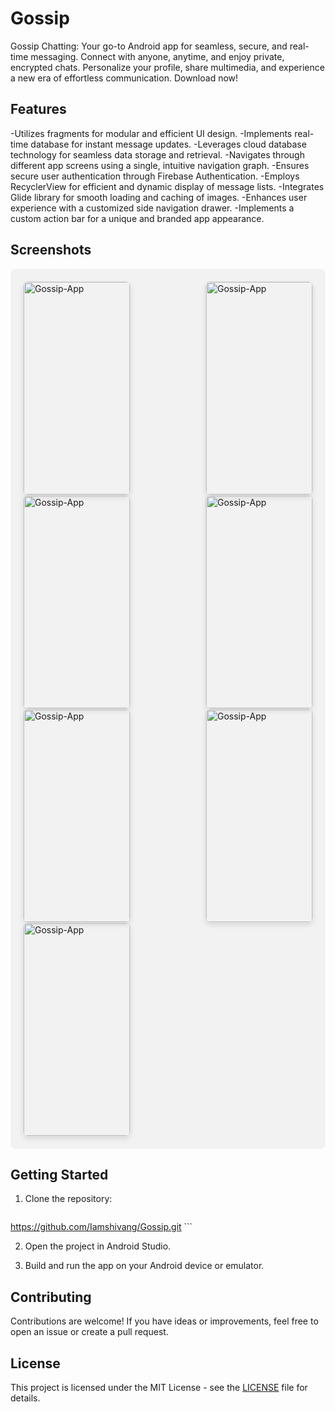 # Gossip

Gossip Chatting: Your go-to Android app for seamless, secure, and real-time messaging. Connect with anyone, anytime, and enjoy private, encrypted chats. Personalize your profile, share multimedia, and experience a new era of effortless communication. Download now!

## Features

-Utilizes fragments for modular and efficient UI design.
-Implements real-time database for instant message updates.
-Leverages cloud database technology for seamless data storage and retrieval.
-Navigates through different app screens using a single, intuitive navigation graph.
-Ensures secure user authentication through Firebase Authentication.
-Employs RecyclerView for efficient and dynamic display of message lists.
-Integrates Glide library for smooth loading and caching of images.
-Enhances user experience with a customized side navigation drawer.
-Implements a custom action bar for a unique and branded app appearance.

## Screenshots

<div style="background-color: #f2f2f2; padding: 20px; border-radius: 8px; display: flex; justify-content: space-between; flex-wrap: wrap;">

  <img src="https://firebasestorage.googleapis.com/v0/b/sportify-clone-fe0d7.appspot.com/o/a.jpg?alt=media&token=6604d743-7fe6-45fd-9b0f-d887c06f0b31" alt="Gossip-App" width="170" height="340" style="border: 1px solid #ddd; border-radius: 8px; overflow: hidden; box-shadow: 0 4px 8px rgba(0, 0, 0, 0.1);"/>

  <img src="https://firebasestorage.googleapis.com/v0/b/sportify-clone-fe0d7.appspot.com/o/b.jpg?alt=media&token=1df44b75-bd3b-4d43-a229-1afe37aa4377" alt="Gossip-App" width="170" height="340" style="border: 1px solid #ddd; border-radius: 8px; overflow: hidden; box-shadow: 0 4px 8px rgba(0, 0, 0, 0.1);"/>

  <img src="https://firebasestorage.googleapis.com/v0/b/sportify-clone-fe0d7.appspot.com/o/c.jpg?alt=media&token=50141fd3-896a-4c58-931e-fbef19911c16" alt="Gossip-App" width="170" height="340" style="border: 1px solid #ddd; border-radius: 8px; overflow: hidden; box-shadow: 0 4px 8px rgba(0, 0, 0, 0.1);"/>

  <img src="https://firebasestorage.googleapis.com/v0/b/sportify-clone-fe0d7.appspot.com/o/d.jpg?alt=media&token=f7078375-ec21-4469-8c63-a8d86bfb3fee" alt="Gossip-App" width="170" height="340" style="border: 1px solid #ddd; border-radius: 8px; overflow: hidden; box-shadow: 0 4px 8px rgba(0, 0, 0, 0.1);"/>

  <img src="https://firebasestorage.googleapis.com/v0/b/sportify-clone-fe0d7.appspot.com/o/e.jpg?alt=media&token=f5f5b0ba-c5d8-4c94-a8af-706c54aedabc" alt="Gossip-App" width="170" height="340" style="border: 1px solid #ddd; border-radius: 8px; overflow: hidden; box-shadow: 0 4px 8px rgba(0, 0, 0, 0.1);"/>

  <img src="https://firebasestorage.googleapis.com/v0/b/sportify-clone-fe0d7.appspot.com/o/f.jpg?alt=media&token=9b5a743e-cbdb-4e9d-9406-31262f16c7bf" alt="Gossip-App" width="170" height="340" style="border: 1px solid #ddd; border-radius: 8px; overflow: hidden; box-shadow: 0 4px 8px rgba(0, 0, 0, 0.1);"/>

  <img src="https://firebasestorage.googleapis.com/v0/b/sportify-clone-fe0d7.appspot.com/o/g.jpg?alt=media&token=0bb063c6-6f4b-4d7c-bb41-d39e375e4e39" alt="Gossip-App" width="170" height="340" style="border: 1px solid #ddd; border-radius: 8px; overflow: hidden; box-shadow: 0 4px 8px rgba(0, 0, 0, 0.1);"/>

  </div>

## Getting Started

1. Clone the repository:

    ```bash
  https://github.com/Iamshivang/Gossip.git
    ```

2. Open the project in Android Studio.

3. Build and run the app on your Android device or emulator.

## Contributing

Contributions are welcome! If you have ideas or improvements, feel free to open an issue or create a pull request.

## License

This project is licensed under the MIT License - see the [LICENSE](LICENSE) file for details.
